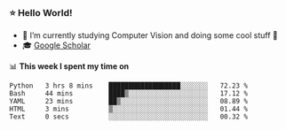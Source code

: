 ### ⭐️ Hello World!

<!--
**hologerry/hologerry** is a ✨ _special_ ✨ repository because its `README.md` (this file) appears on your GitHub profile.

Here are some ideas to get you started:

- 🔭 I’m currently working and studying on Computer Vision
- 🌱 I’m currently learning at Peking University
- 💬 Ask me about 
- 📫 How to reach me: E-mail
- 😄 Pronouns: he/his
- ⚡ Fun fact: Music is the Power
-->


- 🔭 I’m currently studying Computer Vision and doing some cool stuff 🤖
- 🎓 [Google Scholar](https://scholar.google.com/citations?user=3ykqW9wAAAAJ&hl=en)


📊 **This week I spent my time on**

<!--START_SECTION:waka-->

```text
Python   3 hrs 8 mins    ██████████████████░░░░░░░   72.23 %
Bash     44 mins         ████▒░░░░░░░░░░░░░░░░░░░░   17.12 %
YAML     23 mins         ██▒░░░░░░░░░░░░░░░░░░░░░░   08.89 %
HTML     3 mins          ▒░░░░░░░░░░░░░░░░░░░░░░░░   01.44 %
Text     0 secs          ░░░░░░░░░░░░░░░░░░░░░░░░░   00.32 %
```

<!--END_SECTION:waka-->
